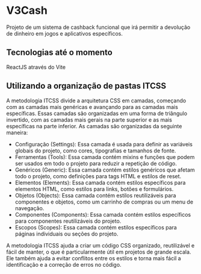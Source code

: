 # V3Cash
Projeto de um sistema de cashback funcional que irá permitir a devolução de dinheiro em jogos e aplicativos específicos.

## Tecnologias até o momento
ReactJS através do Vite

## Utilizando a organização de pastas ITCSS
A metodologia ITCSS divide a arquitetura CSS em camadas, começando com as camadas mais genéricas e avançando para as camadas mais específicas. Essas camadas são organizadas em uma forma de triângulo invertido, com as camadas mais gerais na parte superior e as mais específicas na parte inferior. As camadas são organizadas da seguinte maneira:

- Configuração (Settings): Essa camada é usada para definir as variáveis globais do projeto, como cores, tipografias e tamanhos de fonte.
- Ferramentas (Tools): Essa camada contém mixins e funções que podem ser usados em todo o projeto para reduzir a repetição de código.
- Genéricos (Generic): Essa camada contém estilos genéricos que afetam todo o projeto, como definições para tags HTML e estilos de reset.
- Elementos (Elements): Essa camada contém estilos específicos para elementos HTML, como estilos para links, botões e formulários.
- Objetos (Objects): Essa camada contém estilos reutilizáveis para componentes e objetos, como um carrinho de compras ou um menu de navegação.
- Componentes (Components): Essa camada contém estilos específicos para componentes reutilizáveis do projeto.
- Escopos (Scopes): Essa camada contém estilos específicos para páginas individuais ou seções do projeto.

A metodologia ITCSS ajuda a criar um código CSS organizado, reutilizável e fácil de manter, o que é particularmente útil em projetos de grande escala. Ele também ajuda a evitar conflitos entre os estilos e torna mais fácil a identificação e a correção de erros no código.